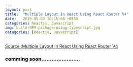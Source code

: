 ```yaml
---
layout: post
title:  "Multiple Layout In React Using React Router V4"
date:   2019-05-03 10:15:00 +0530
categories: Reactjs, Javascript
img: build-NPM-package-using-typescript.jpg
categories: [Reactjs, Javascript]
---
```


[Source :Multiple Layout In React Using React Router V4](httpswww.c-sharpcorner.comarticlemultiple-layout-in-react-with-react-router-v4)

### comming soon....................... 
